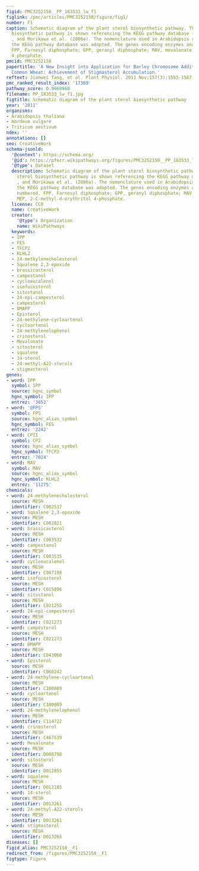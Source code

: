 ```yaml
---
figid: PMC3252158__PP_183533_lw_f1
figlink: /pmc/articles/PMC3252158/figure/fig1/
number: F1
caption: Schematic diagram of the plant sterol biosynthetic pathway. The plant sterol
  biosynthetic pathway is shown referencing the KEGG pathway database (http://www.kegg.jp/kegg/pathway.html),
  , and Morikawa et al. (2006a). The nomenclature used in Arabidopsis referencing
  the KEGG pathway database was adopted. The genes encoding enzymes analyzed are numbered.
  FPP, Farnesyl diphosphate; GPP, geranyl diphosphate; MAV, mevalonate; MEP, 2-C-methyl-d-erythritol
  4-phosphate.
pmcid: PMC3252158
papertitle: 'A New Insight into Application for Barley Chromosome Addition Lines of
  Common Wheat: Achievement of Stigmasterol Accumulation.'
reftext: Jianwei Tang, et al. Plant Physiol. 2011 Nov;157(3):1555-1567.
pmc_ranked_result_index: '17369'
pathway_score: 0.9060968
filename: PP_183533_lw_f1.jpg
figtitle: Schematic diagram of the plant sterol biosynthetic pathway
year: '2011'
organisms:
- Arabidopsis thaliana
- Hordeum vulgare
- Triticum aestivum
ndex: ''
annotations: []
seo: CreativeWork
schema-jsonld:
  '@context': https://schema.org/
  '@id': https://pfocr.wikipathways.org/figures/PMC3252158__PP_183533_lw_f1.html
  '@type': Dataset
  description: Schematic diagram of the plant sterol biosynthetic pathway. The plant
    sterol biosynthetic pathway is shown referencing the KEGG pathway database (http://www.kegg.jp/kegg/pathway.html),
    , and Morikawa et al. (2006a). The nomenclature used in Arabidopsis referencing
    the KEGG pathway database was adopted. The genes encoding enzymes analyzed are
    numbered. FPP, Farnesyl diphosphate; GPP, geranyl diphosphate; MAV, mevalonate;
    MEP, 2-C-methyl-d-erythritol 4-phosphate.
  license: CC0
  name: CreativeWork
  creator:
    '@type': Organization
    name: WikiPathways
  keywords:
  - IPP
  - FES
  - TFCP2
  - KLHL2
  - 24-methylenecholesterol
  - Squalene 2,3-epoxide
  - brassicasterol
  - campestanol
  - cycloeucalenol
  - isofucosterol
  - sitostanol
  - 24-epi-campesterol
  - campesterol
  - DMAPP
  - Episterol
  - 24-methylene-cycloartenol
  - cycloartenol
  - 24-methylenelophenol
  - crinosterol
  - Mevalonate
  - sitosterol
  - squalene
  - 14-sterol
  - 24-methyl-A22-sterols
  - stigmasterol
genes:
- word: IPP
  symbol: IPP
  source: hgnc_symbol
  hgnc_symbol: IPP
  entrez: '3652'
- word: '@FPS'
  symbol: FPS
  source: hgnc_alias_symbol
  hgnc_symbol: FES
  entrez: '2242'
- word: CPII
  symbol: CP2
  source: hgnc_alias_symbol
  hgnc_symbol: TFCP2
  entrez: '7024'
- word: MAV
  symbol: MAV
  source: hgnc_alias_symbol
  hgnc_symbol: KLHL2
  entrez: '11275'
chemicals:
- word: 24-methylenecholesterol
  source: MESH
  identifier: C002537
- word: Squalene 2,3-epoxide
  source: MESH
  identifier: C002821
- word: brassicasterol
  source: MESH
  identifier: C003532
- word: campestanol
  source: MESH
  identifier: C003535
- word: cycloeucalenol
  source: MESH
  identifier: C007198
- word: isofucosterol
  source: MESH
  identifier: C015896
- word: sitostanol
  source: MESH
  identifier: C021255
- word: 24-epi-campesterol
  source: MESH
  identifier: C021273
- word: campesterol
  source: MESH
  identifier: C021273
- word: DMAPP
  source: MESH
  identifier: C043060
- word: Episterol
  source: MESH
  identifier: C060242
- word: 24-methylene-cycloartenol
  source: MESH
  identifier: C100089
- word: cycloartenol
  source: MESH
  identifier: C100089
- word: 24-methylenelophenol
  source: MESH
  identifier: C114722
- word: crinosterol
  source: MESH
  identifier: C467539
- word: Mevalonate
  source: MESH
  identifier: D008798
- word: sitosterol
  source: MESH
  identifier: D012855
- word: squalene
  source: MESH
  identifier: D013185
- word: 14-sterol
  source: MESH
  identifier: D013261
- word: 24-methyl-A22-sterols
  source: MESH
  identifier: D013261
- word: stigmasterol
  source: MESH
  identifier: D013265
diseases: []
figid_alias: PMC3252158__F1
redirect_from: /figures/PMC3252158__F1
figtype: Figure
---
```

